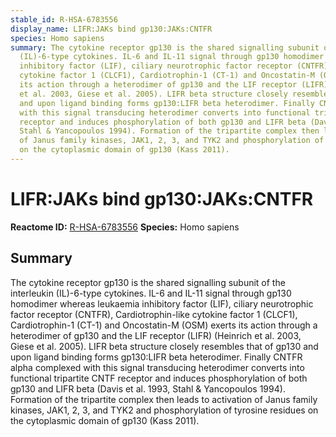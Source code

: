 ```yaml
---
stable_id: R-HSA-6783556
display_name: LIFR:JAKs bind gp130:JAKs:CNTFR
species: Homo sapiens
summary: The cytokine receptor gp130 is the shared signalling subunit of the interleukin
  (IL)-6-type cytokines. IL-6 and IL-11 signal through gp130 homodimer whereas leukaemia
  inhibitory factor (LIF), ciliary neurotrophic factor receptor (CNTFR), Cardiotrophin-like
  cytokine factor 1 (CLCF1), Cardiotrophin-1 (CT-1) and Oncostatin-M (OSM) exerts
  its action through a heterodimer of gp130 and the LIF receptor (LIFR) (Heinrich
  et al. 2003, Giese et al. 2005). LIFR beta structure closely resembles that of gp130
  and upon ligand binding forms gp130:LIFR beta heterodimer. Finally CNTFR alpha complexed
  with this signal transducing heterodimer converts into functional tripartite CNTF
  receptor and induces phosphorylation of both gp130 and LIFR beta (Davis et al. 1993,
  Stahl & Yancopoulos 1994). Formation of the tripartite complex then leads to activation
  of Janus family kinases, JAK1, 2, 3, and TYK2 and phosphorylation of tyrosine residues
  on the cytoplasmic domain of gp130 (Kass 2011).
---
```


# LIFR:JAKs bind gp130:JAKs:CNTFR
**Reactome ID:** [R-HSA-6783556](https://reactome.org/content/detail/R-HSA-6783556)
**Species:** Homo sapiens

## Summary

The cytokine receptor gp130 is the shared signalling subunit of the interleukin (IL)-6-type cytokines. IL-6 and IL-11 signal through gp130 homodimer whereas leukaemia inhibitory factor (LIF), ciliary neurotrophic factor receptor (CNTFR), Cardiotrophin-like cytokine factor 1 (CLCF1), Cardiotrophin-1 (CT-1) and Oncostatin-M (OSM) exerts its action through a heterodimer of gp130 and the LIF receptor (LIFR) (Heinrich et al. 2003, Giese et al. 2005). LIFR beta structure closely resembles that of gp130 and upon ligand binding forms gp130:LIFR beta heterodimer. Finally CNTFR alpha complexed with this signal transducing heterodimer converts into functional tripartite CNTF receptor and induces phosphorylation of both gp130 and LIFR beta (Davis et al. 1993, Stahl & Yancopoulos 1994). Formation of the tripartite complex then leads to activation of Janus family kinases, JAK1, 2, 3, and TYK2 and phosphorylation of tyrosine residues on the cytoplasmic domain of gp130 (Kass 2011).
